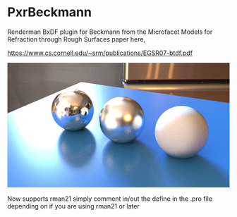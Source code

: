 # PxrBeckmann
Renderman BxDF plugin for Beckmann from the Microfacet Models for Refraction through Rough Surfaces paper here,

https://www.cs.cornell.edu/~srm/publications/EGSR07-btdf.pdf

![alt tag](https://github.com/DeclanRussell/PxrBeckmann/blob/master/images/BeckmannExample.png)

Now supports rman21 simply comment in/out the define in the .pro file depending on if you are using rman21 or later
